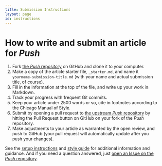 ```yaml
---
title: Submission Instructions
layout: page
id: instructions
---
```


# How to write and submit an article for *Push*

1. Fork [the *Push* repository](https://github.com/cwcon/push) on GitHub and clone
   it to your computer.
1. Make a copy of the article starter file, `_starter.md`, and name it
  `yourname-submission-title.md` (with your name and actual submission title, of course).
1. Fill in the information at the top of the file, and write up your work in Markdown.
1. Track your progress with frequent Git commits.
1. Keep your article under 2500 words or so, cite in footnotes according to the Chicago Manual of
   Style.
1. Submit by opening a pull request to
   [the upstream *Push* repository](https://github.com/cwcon/push) by hitting the Pull Request
   button on GitHub on your fork of the *Push* repository.
1. Make adjustments to your article as warranted by the open review, and push to GitHub (your pull
   request will automatically update after you push your changes).

See the [setup instructions](/setup/) and [style guide](/style-guide.html) for additional
information and guidance. And if you need a question answered, just
[open an Issue on the *Push* repository](https://github.com/cwcon/push/issues/new).
